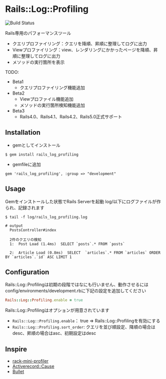 # Rails::Log::Profiling

![Build Status](https://travis-ci.org/fukumone/rails_log_profiling.svg)

Rails専用のパフォーマンスツール
 - クエリプロファイリング：クエリを降順、昇順に整理してログに出力
 - Viewプロファイリング：view、レンダリングにかかったページを降順、昇順に整理してログに出力
 - メソッドの実行箇所を表示

TODO:
  - Beta1
    - クエリプロファイリング機能追加
  - Beta2
    - Viewプロファイル機能追加
    - メソッドの実行箇所検知機能追加
  - Beta3
    - Rails4.0、Rails4.1、Rails4.2、Rails5.0正式サポート

## Installation

- gemとしてインストール

```
$ gem install rails_log_profiling
```

- gemfileに追加

```
gem 'rails_log_profiling', :group => "development"
```

## Usage
  Gemをインストールした状態でRails Serverを起動
  log/以下にログファイルが作られ、記録されます

```
$ tail -f log/rails_log_profiling.log

# output
  PostsController#index

  2件のクエリの検知
  1:  Post Load (1.4ms)  SELECT `posts`.* FROM `posts`

  2:  Article Load (0.8ms)  SELECT  `articles`.* FROM `articles` ORDER BY `articles`.`id` ASC LIMIT 1
```

## Configuration
Rails::Log::Profilingは初期の段階ではなにも行いません、動作させるには
config/environments/development.rbに下記の設定を追加してください

```:devlopment.rb
Rails::Log::Profiling.enable = true
```

Rails::Log::Profilingはオプションが用意されています
  - `Rails::Log::Profiling.enable`： true => Rails::Log::Profilingを有効にする
  - `Rails::Log::Profiling.sort_order`: クエリを並び順設定、降順の場合はdesc、昇順の場合はasc、初期設定はdesc

## Inspire
 - [rack-mini-profiler](https://github.com/MiniProfiler/rack-mini-profiler)
 - [Activerecord::Cause](https://github.com/joker1007/activerecord-cause)
 - [Bullet](https://github.com/flyerhzm/bullet)
